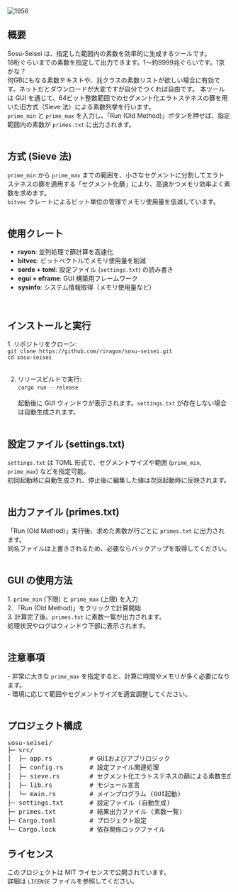 
![1956](https://github.com/user-attachments/assets/f1cbc201-ccff-4b28-9868-9af1430de862)



<h2>概要</h2>
Sosu-Seisei は、指定した範囲内の素数を効率的に生成するツールです。<br>
18桁ぐらいまでの素数を指定して出力できます。1～約9999兆ぐらいです。1京かな？<br>
何GBにもなる素数テキストや、兆クラスの素数リストが欲しい場合に有効です。ネットだとダウンロードが大変ですが自分でつくれば自由です。
本ツールは GUI を通じて、64ビット整数範囲でのセグメント化エラトステネスの篩を用いた旧方式（Sieve 法）による素数列挙を行います。<br>
<code>prime_min</code> と <code>prime_max</code> を入力し、「Run (Old Method)」ボタンを押せば、指定範囲内の素数が <code>primes.txt</code> に出力されます。<br><br>

<h2>方式 (Sieve 法)</h2>
<code>prime_min</code> から <code>prime_max</code> までの範囲を、小さなセグメントに分割してエラトステネスの篩を適用する「セグメント化篩」により、高速かつメモリ効率よく素数を求めます。<br>
<code>bitvec</code> クレートによるビット単位の管理でメモリ使用量を低減しています。<br><br>

<h2>使用クレート</h2>
<ul>
  <li><b>rayon</b>: 並列処理で篩計算を高速化</li>
  <li><b>bitvec</b>: ビットベクトルでメモリ使用量を削減</li>
  <li><b>serde + toml</b>: 設定ファイル (<code>settings.txt</code>) の読み書き</li>
  <li><b>egui + eframe</b>: GUI 構築用フレームワーク</li>
  <li><b>sysinfo</b>: システム情報取得（メモリ使用量など）</li>
</ul>
<br>

<h2>インストールと実行</h2>
1. リポジトリをクローン:<br>
<code>git clone https://github.com/riragon/sosu-seisei.git</code><br>
<code>cd sosu-seisei</code><br><br>

2. リリースビルドで実行:<br>
<code>cargo run --release</code><br><br>
起動後に GUI ウィンドウが表示されます。<code>settings.txt</code> が存在しない場合は自動生成されます。<br><br>

<h2>設定ファイル (settings.txt)</h2>
<code>settings.txt</code> は TOML 形式で、セグメントサイズや範囲 (<code>prime_min</code>, <code>prime_max</code>) などを指定可能。<br>
初回起動時に自動生成され、停止後に編集した値は次回起動時に反映されます。<br><br>

<h2>出力ファイル (primes.txt)</h2>
「Run (Old Method)」実行後、求めた素数が行ごとに <code>primes.txt</code> に出力されます。<br>
同名ファイルは上書きされるため、必要ならバックアップを取得してください。<br><br>

<h2>GUI の使用方法</h2>
1. <code>prime_min</code> (下限) と <code>prime_max</code> (上限) を入力<br>
2. 「Run (Old Method)」をクリックで計算開始<br>
3. 計算完了後、<code>primes.txt</code> に素数一覧が出力されます。<br>
処理状況やログはウィンドウ下部に表示されます。<br><br>

<h2>注意事項</h2>
- 非常に大きな <code>prime_max</code> を指定すると、計算に時間やメモリが多く必要になります。<br>
- 環境に応じて範囲やセグメントサイズを適宜調整してください。<br><br>

<h2>プロジェクト構成</h2>
<pre>
sosu-seisei/
├─ src/
│  ├─ app.rs          # GUIおよびアプリロジック
│  ├─ config.rs       # 設定ファイル関連処理
│  ├─ sieve.rs        # セグメント化エラトステネスの篩による素数生成処理
│  ├─ lib.rs          # モジュール宣言
│  └─ main.rs         # メインプログラム (GUI起動)
├─ settings.txt       # 設定ファイル (自動生成)
├─ primes.txt         # 結果出力ファイル (素数一覧)
├─ Cargo.toml         # プロジェクト設定
└─ Cargo.lock         # 依存関係ロックファイル
</pre>

<h2>ライセンス</h2>
このプロジェクトは MIT ライセンスで公開されています。<br>
詳細は <code>LICENSE</code> ファイルを参照してください。<br>
